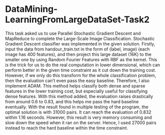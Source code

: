 # DataMining-LearningFromLargeDataSet-Task2

This task asked us to use Parallel Stochastic Gradient Descent and MapReduce to complete the Large-Scale Image Classification. Stochastic Gradient Descent classifier was implemented in the given solution. Firstly, input the data from handour_train.txt in the form of (label, image) (each image has 400 features), and then project this large dataset (16K) to the smaller one by using Random Fourier Features with RBF as the kernel. This is the trick for us to do the real computation in lower dimensional, which can perform better in the given time constraint as it cut down the training cost. However, if we only do this transform for the whole classification problem, then the evaluation can’t even pass the easy baseline. Therefore, I also implement ADAM. This method helps classify both dense and sparse features in the lower training cost, but especially useful for classifying dense features. With this method added, the evaluation raises drastically from around 0.6 to 0.83, and this helps me pass the hard baseline eventually. 
With the result found in multiple testing of the program, the optimal solution is with 31000 pairs. It can reach the evaluation of 0.832 within 1.16 seconds. However, this result is very memory consuming and slow down the speed when it ran on the server. Hence, I used 27000 pairs instead to reach the hard baseline within the time constraint.

